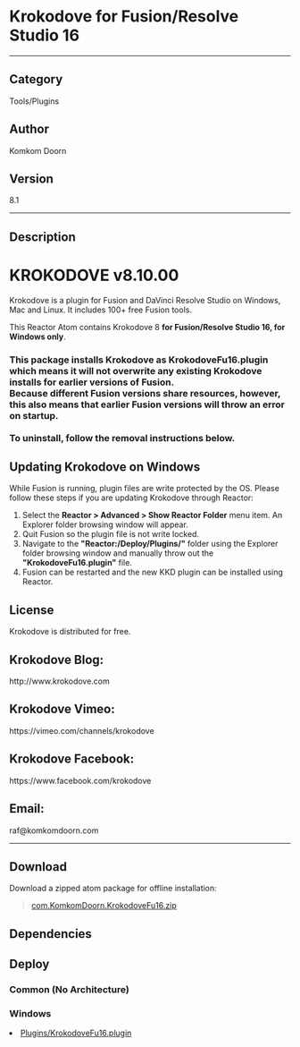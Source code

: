 # Krokodove for Fusion/Resolve Studio 16
___

## Category
Tools/Plugins

## Author
Komkom Doorn

## Version
8.1

___

## Description
<h1>KROKODOVE v8.10.00</h1>

<p>Krokodove is a plugin for Fusion and DaVinci Resolve Studio on Windows, Mac and Linux. It includes 100+ free Fusion tools.</p>

<p>This Reactor Atom contains Krokodove 8 <strong>for Fusion/Resolve Studio 16, for Windows only</strong>.</p>

<h3>This package installs Krokodove as KrokodoveFu16.plugin which means it will not overwrite any existing Krokodove installs for earlier versions of Fusion.<br>
Because different Fusion versions share resources, however, this also means that earlier Fusion versions will throw an error on startup.<br><br>
To uninstall, follow the removal instructions below.</h3>

<h2>Updating Krokodove on Windows</h2>

<p>While Fusion is running, plugin files are write protected by the OS. Please follow these steps if you are updating Krokodove through Reactor:</p>
<ol>
	<li>Select the <strong>Reactor > Advanced > Show Reactor Folder</strong> menu item. An Explorer folder browsing window will appear.</li>
	<li>Quit Fusion so the plugin file is not write locked.</li>
	<li>Navigate to the <strong>"Reactor:/Deploy/Plugins/"</strong> folder using the Explorer folder browsing window and manually throw out the <strong>"KrokodoveFu16.plugin"</strong> file.</li>
	<li>Fusion can be restarted and the new KKD plugin can be installed using Reactor.</li>
</ol>

<h2>License</h2>
<p>Krokodove is distributed for free.<br> 

<h2>Krokodove Blog:</h2>
<p>http://www.krokodove.com</p>

<h2>Krokodove Vimeo:</h2>
<p>https://vimeo.com/channels/krokodove</p>

<h2>Krokodove Facebook:</h2>
<p>https://www.facebook.com/krokodove</p>

<h2>Email:</h2>
<p>raf@komkomdoorn.com</p>

___

## Download

Download a zipped atom package for offline installation:
> [com.KomkomDoorn.KrokodoveFu16.zip](https://gitlab.com/WeSuckLess/Reactor/-/archive/master/Reactor-master.zip?path=Atoms/com.KomkomDoorn.KrokodoveFu16)  

## Dependencies

## Deploy

### Common (No Architecture)

<ul>
</ul>

### Windows

<li><a href="https://gitlab.com/WeSuckLess/Reactor/-/blob/master/Atoms/com.KomkomDoorn.KrokodoveFu16/Windows/Plugins/KrokodoveFu16.plugin?ref_type=heads">Plugins/KrokodoveFu16.plugin</a></li>
